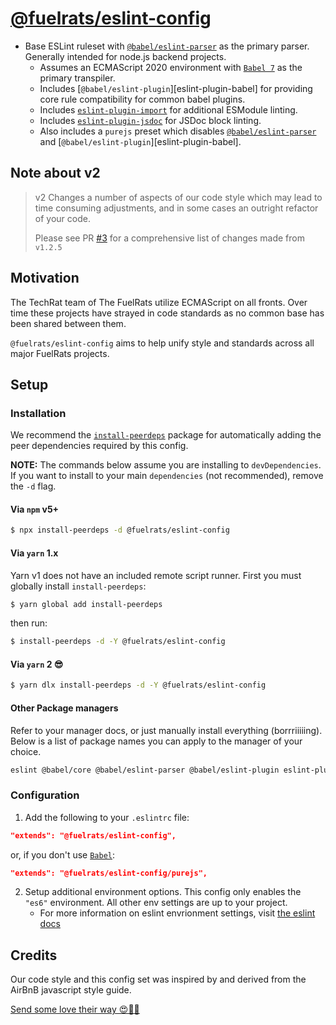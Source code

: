 # [@fuelrats/eslint-config][eslint-config-fuelrats]

* Base ESLint ruleset with [`@babel/eslint-parser`][babel-eslint-parser] as the primary parser. Generally intended for node.js backend projects.
    * Assumes an ECMAScript 2020 environment with [`Babel 7`][babel] as the primary transpiler.
    * Includes [`@babel/eslint-plugin`][eslint-plugin-babel] for providing core rule compatibility for common babel plugins.
    * Includes [`eslint-plugin-import`][eslint-plugin-import] for additional ESModule linting.
    * Includes [`eslint-plugin-jsdoc`][eslint-plugin-jsdoc] for JSDoc block linting.
    * Also includes a `purejs` preset which disables [`@babel/eslint-parser`][babel-eslint-parser] and [`@babel/eslint-plugin`][eslint-plugin-babel].





## Note about v2

> v2 Changes a number of aspects of our code style which may lead to time consuming adjustments, and in some cases an outright refactor of your code.
>
> Please see PR [#3][] for a comprehensive list of changes made from `v1.2.5`



## Motivation

The TechRat team of The FuelRats utilize ECMAScript on all fronts. Over time these projects have strayed in code standards as no common base has been shared between them.

`@fuelrats/eslint-config` aims to help unify style and standards across all major FuelRats projects.





## Setup

### Installation

We recommend the [`install-peerdeps`][install-peerdeps] package for automatically adding the peer dependencies required by this config.

**NOTE:** The commands below assume you are installing to `devDependencies`. If you want to install to your main `dependencies` (not recommended), remove the `-d` flag.

#### Via `npm` v5+

```bash
$ npx install-peerdeps -d @fuelrats/eslint-config
```

#### Via `yarn` 1.x

Yarn v1 does not have an included remote script runner. First you must globally install `install-peerdeps`:

```bash
$ yarn global add install-peerdeps
```

then run:

```bash
$ install-peerdeps -d -Y @fuelrats/eslint-config
```


#### Via `yarn` 2 😎

```bash
$ yarn dlx install-peerdeps -d -Y @fuelrats/eslint-config
```


#### Other Package managers

Refer to your manager docs, or just manually install everything (borrriiiiing). Below is a list of package names you can apply to the manager of your choice.

```bash
eslint @babel/core @babel/eslint-parser @babel/eslint-plugin eslint-plugin-import eslint-plugin-jsdoc @fuelrats/eslint-config
```


### Configuration

1. Add the following to your `.eslintrc` file:

```json
"extends": "@fuelrats/eslint-config",
```

or, if you don't use [`Babel`][babel]:

```json
"extends": "@fuelrats/eslint-config/purejs",
```

2. Setup additional environment options. This config only enables the `"es6"` environment. All other env settings are up to your project.
    * For more information on eslint envrionment settings, visit [the eslint docs][eslint-env]





## Credits
Our code style and this config set was inspired by and derived from the AirBnB javascript style guide.

[Send some love their way 😍🎉🎊][airbnb]



[#3]: https://github.com/FuelRats/eslint-config-fuelrats/pull/3

[airbnb]: https://github.com/airbnb/javascript
[babel]: https://babeljs.io/
[babel-eslint-parser]: https://github.com/babel/babel/tree/main/eslint/babel-eslint-parser
[babel-eslint-plugin]: https://github.com/babel/babel/tree/main/eslint/babel-eslint-plugin
[eslint-env]: https://eslint.org/docs/user-guide/configuring#specifying-environments
[eslint-config-fuelrats]: https://www.npmjs.com/package/@fuelrats/eslint-config
[eslint-plugin-import]: https://www.npmjs.com/package/eslint-plugin-import
[eslint-plugin-jsdoc]: https://www.npmjs.com/package/eslint-plugin-jsdoc
[install-peerdeps]: https://www.npmjs.com/package/install-peerdeps
